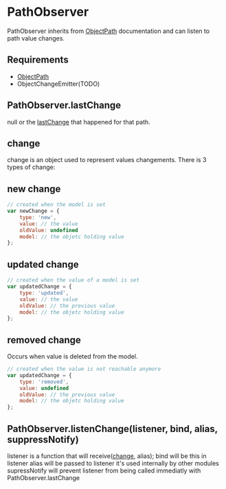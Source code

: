 PathObserver
=============

PathObserver inherits from [ObjectPath](../objectPath) documentation and can listen to path value changes.

## Requirements

- [ObjectPath](../objectPath)
- ObjectChangeEmitter(TODO)

## PathObserver.lastChange

null or the [lastChange](#change) that happened for that path.

## change

change is an object used to represent values changements. There is 3 types of change:

## new change

```javascript
// created when the model is set
var newChange = {
	type: 'new',
	value: // the value
	oldValue: undefined
	model: // the objetc holding value
};
```

## updated change

```javascript
// created when the value of a model is set
var updatedChange = {
	type: 'updated',
	value: // the value
	oldValue: // the previous value
	model: // the objetc holding value
};
```

## removed change

Occurs when value is deleted from the model.

```javascript
// created when the value is not reachable anymore
var updatedChange = {
	type: 'removed',
	value: undefined
	oldValue: // the previous value
	model: // the objetc holding value
};
```

## PathObserver.listenChange(listener, bind, alias, suppressNotify)

listener is a function that will receive([change](#change), alias);
bind will be this in listener
alias will be passed to listener it's used internally by other modules
supressNotify will prevent listener from being called immediatly with PathObserver.lastChange 
